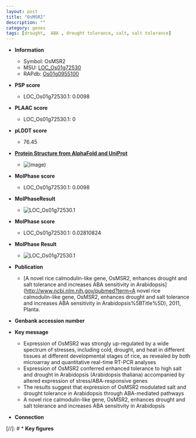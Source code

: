 ```yaml
---
layout: post
title: "OsMSR2"
description: ""
category: genes
tags: [drought,  ABA , drought tolerance, salt, salt tolerance]
---
```


* **Information**  
    + Symbol: OsMSR2  
    + MSU: [LOC_Os01g72530](http://rice.plantbiology.msu.edu/cgi-bin/ORF_infopage.cgi?orf=LOC_Os01g72530)  
    + RAPdb: [Os01g0955100](http://rapdb.dna.affrc.go.jp/viewer/gbrowse_details/irgsp1?name=Os01g0955100)  

* **PSP score**  
    + LOC_Os01g72530.1: 0.0098 

* **PLAAC score**  
    + LOC_Os01g72530.1: 0 

* **pLDDT score**
    + 76.45

* **[Protein Structure from AlphaFold and UniProt](https://www.uniprot.org/uniprotkb/Q8RYK0/entry#structure)**
    + ![image](https://ricepsp.github.io/images/Q8/AF-Q8RYK0-F1.png))

* **MolPhase score**
    + LOC_Os01g72530.1: 0.0098

* **MolPhaseResult**
    + ![LOC_Os01g72530.1](https://ricepsp.github.io/pictures/LOC_Os01g/LOC_Os01g72530.1.png)

* **MolPhase score**
    + LOC_Os01g72530.1: 0.02810824

* **MolPhase Result**
    + ![LOC_Os01g72530.1](https://304243504.github.io/Pictures/LOC_Os01g/LOC_Os01g72530.1.png)

* **Publication**  
    + [A novel rice calmodulin-like gene, OsMSR2, enhances drought and salt tolerance and increases ABA sensitivity in Arabidopsis](http://www.ncbi.nlm.nih.gov/pubmed?term=A novel rice calmodulin-like gene, OsMSR2, enhances drought and salt tolerance and increases ABA sensitivity in Arabidopsis%5BTitle%5D), 2011, Planta.

* **Genbank accession number**  

* **Key message**  
    + Expression of OsMSR2 was strongly up-regulated by a wide spectrum of stresses, including cold, drought, and heat in different tissues at different developmental stages of rice, as revealed by both microarray and quantitative real-time RT-PCR analyses
    + Expression of OsMSR2 conferred enhanced tolerance to high salt and drought in Arabidopsis (Arabidopsis thaliana) accompanied by altered expression of stress/ABA-responsive genes
    + The results suggest that expression of OsMSR2 modulated salt and drought tolerance in Arabidopsis through ABA-mediated pathways
    + A novel rice calmodulin-like gene, OsMSR2, enhances drought and salt tolerance and increases ABA sensitivity in Arabidopsis

* **Connection**  

[//]: # * **Key figures**  


